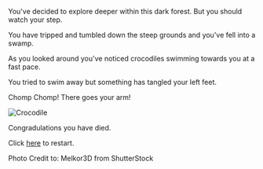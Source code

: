 You've decided to explore deeper within this dark forest. But you should watch your step. 

You have tripped and tumbled down the steep grounds and you've fell into a swamp. 

As you looked around you've noticed crocodiles swimming towards you at a fast pace.

You tried to swim away but something has tangled your left feet. 

Chomp Chomp! There goes your arm! 

![Crocodile](croc.webp)


Congradulations you have died.

Click [here](../start-scene.md/) to restart.


Photo Credit to: Melkor3D from ShutterStock